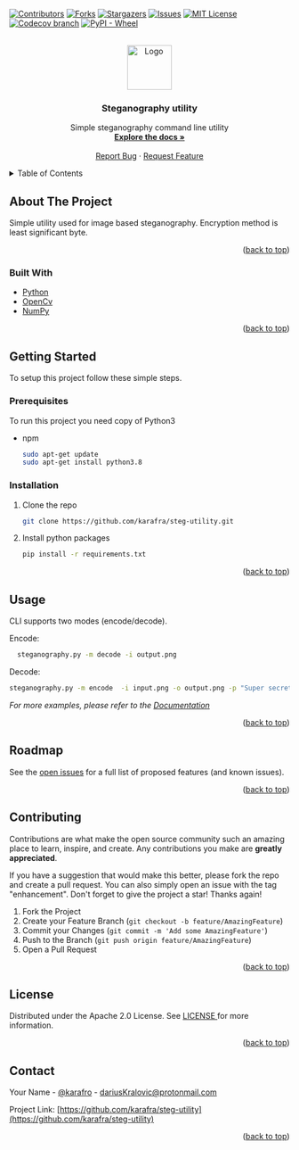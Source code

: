 <div id="top"></div>
<!--
*** Thanks for checking out the Best-README-Template. If you have a suggestion
*** that would make this better, please fork the repo and create a pull request
*** or simply open an issue with the tag "enhancement".
*** Don't forget to give the project a star!
*** Thanks again! Now go create something AMAZING! :D
-->



<!-- PROJECT SHIELDS -->
<!--
*** I'm using markdown "reference style" links for readability.
*** Reference links are enclosed in brackets [ ] instead of parentheses ( ).
*** See the bottom of this document for the declaration of the reference variables
*** for contributors-url, forks-url, etc. This is an optional, concise syntax you may use.
*** https://www.markdownguide.org/basic-syntax/#reference-style-links
-->
[![Contributors][contributors-shield]][contributors-url]
[![Forks][forks-shield]][forks-url]
[![Stargazers][stars-shield]][stars-url]
[![Issues][issues-shield]][issues-url]
[![MIT License][license-shield]][license-url]
[![Codecov branch][codecov-shield]][codecov-url]
[![PyPI - Wheel][pypi-shield]][pypi-url]
<!-- PROJECT LOGO -->
<br />
<div align="center">
  <a href="https://github.com/karafra/steg-utility">
    <img src="https://t3.ftcdn.net/jpg/03/08/05/36/240_F_308053686_1GW2ZhfMSiEGBAM9QEFlm497J6qoUKYL.jpg" alt="Logo" width="80" height="80">
  </a>

<h3 align="center">Steganography utility</h3>

  <p align="center">
    Simple steganography command line utility
    <br />
    <a href=" karafra.github.io/steg-utility/ "><strong>Explore the docs »</strong></a>
    <br />
    <br />
    <a href="https://github.com/karafra/steg-utility/issues">Report Bug</a>
    ·
    <a href="https://github.com/karafra/steg-utility/issues">Request Feature</a>
  </p>
</div>



<!-- TABLE OF CONTENTS -->
<details>
  <summary>Table of Contents</summary>
  <ol>
    <li>
      <a href="#about-the-project">About The Project</a>
      <ul>
        <li><a href="#built-with">Built With</a></li>
      </ul>
    </li>
    <li>
      <a href="#getting-started">Getting Started</a>
      <ul>
        <li><a href="#prerequisites">Prerequisites</a></li>
        <li><a href="#installation">Installation</a></li>
      </ul>
    </li>
    <li><a href="#usage">Usage</a></li>
    <li><a href="#roadmap">Roadmap</a></li>
    <li><a href="#contributing">Contributing</a></li>
    <li><a href="#license">License</a></li>
    <li><a href="#contact">Contact</a></li>
  </ol>
</details>



<!-- ABOUT THE PROJECT -->
## About The Project
Simple utility used for image based steganography. Encryption method is least significant byte. 
<p align="right">(<a href="#top">back to top</a>)</p>



### Built With

* [Python](https://www.python.org/)
* [OpenCv](https://docs.opencv.org/4.x/d6/d00/tutorial_py_root.html)
* [NumPy](https://numpy.org/)

<p align="right">(<a href="#top">back to top</a>)</p>



<!-- GETTING STARTED -->
## Getting Started

To setup this project follow these simple steps.
### Prerequisites

To run this project you need copy of Python3
* npm
  ```sh
  sudo apt-get update
  sudo apt-get install python3.8
  ```

### Installation

1. Clone the repo
   ```sh
   git clone https://github.com/karafra/steg-utility.git
   ```
2. Install python packages
   ```sh
   pip install -r requirements.txt
   ```

<p align="right">(<a href="#top">back to top</a>)</p>



<!-- USAGE EXAMPLES -->
## Usage
CLI supports two modes (encode/decode). 

Encode:
```sh
  steganography.py -m decode -i output.png
```
Decode:
```sh
steganography.py -m encode  -i input.png -o output.png -p "Super secret message"
```

_For more examples, please refer to the [Documentation](https://karafra.github.io/steg-utility/)_

<p align="right">(<a href="#top">back to top</a>)</p>



<!-- ROADMAP -->
## Roadmap
See the [open issues](https://github.com/karafra/steg-utility/issues) for a full list of proposed features (and known issues).

<p align="right">(<a href="#top">back to top</a>)</p>



<!-- CONTRIBUTING -->
## Contributing

Contributions are what make the open source community such an amazing place to learn, inspire, and create. Any contributions you make are **greatly appreciated**.

If you have a suggestion that would make this better, please fork the repo and create a pull request. You can also simply open an issue with the tag "enhancement".
Don't forget to give the project a star! Thanks again!

1. Fork the Project
2. Create your Feature Branch (`git checkout -b feature/AmazingFeature`)
3. Commit your Changes (`git commit -m 'Add some AmazingFeature'`)
4. Push to the Branch (`git push origin feature/AmazingFeature`)
5. Open a Pull Request

<p align="right">(<a href="#top">back to top</a>)</p>



<!-- LICENSE -->
## License

Distributed under the Apache 2.0 License. See <a href="LICENSE"> LICENSE </a>for more information.

<p align="right">(<a href="#top">back to top</a>)</p>



<!-- CONTACT -->
## Contact

Your Name - [@karafro](https://twitter.com/karafro) - dariusKralovic@protonmail.com

Project Link: [https://github.com/karafra/steg-utility](https://github.com/karafra/steg-utility)

<p align="right">(<a href="#top">back to top</a>)</p>




<!-- MARKDOWN LINKS & IMAGES -->
<!-- https://www.markdownguide.org/basic-syntax/#reference-style-links -->
[contributors-shield]: https://img.shields.io/github/contributors/karafra/steg-utility.svg?style=for-the-badge
[contributors-url]: https://github.com/karafra/steg-utility/graphs/contributors
[forks-shield]: https://img.shields.io/github/forks/karafra/steg-utility.svg?style=for-the-badge
[forks-url]: https://github.com/karafra/steg-utility/network/members
[stars-shield]: https://img.shields.io/github/stars/karafra/steg-utility.svg?style=for-the-badge
[stars-url]: https://github.com/karafra/steg-utility/stargazers
[issues-shield]: https://img.shields.io/github/issues/karafra/steg-utility.svg?style=for-the-badge
[issues-url]: https://github.com/karafra/steg-utility/issues
[license-shield]: https://img.shields.io/github/license/karafra/steg-utility.svg?style=for-the-badge
[license-url]: https://github.com/karafra/steg-utility/blob/master/LICENSE.txt
[linkedin-shield]: https://img.shields.io/badge/-LinkedIn-black.svg?style=for-the-badge&logo=linkedin&colorB=555
[product-screenshot]: images/screenshot.png
[codecov-shield]: https://img.shields.io/codecov/c/gh/karafra/steg-utility/main?style=for-the-badge&token=20T7e2SGUw
[codecov-url]: https://app.codecov.io/gh/karafra/steg-utility/
[pypi-shield]: https://img.shields.io/pypi/wheel/simple-steganography?style=for-the-badge
[pypi-url]: a